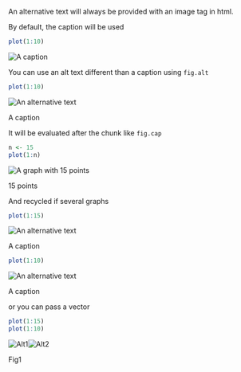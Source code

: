 

An alternative text will always be provided with an image tag in html. 

By default, the caption will be used


```r
plot(1:10)
```

![A caption](https://db.yihui.org/knitr-examples/figure/120-figure-alt-text-unnamed-chunk-3-1.svg)

You can use an alt text different than a caption using `fig.alt`


```r
plot(1:10)
```

<div class="figure">
<img src="https://db.yihui.org/knitr-examples/figure/120-figure-alt-text-unnamed-chunk-5-1.svg" alt="An alternative text"  />
<p class="caption">A caption</p>
</div>


It will be evaluated after the chunk like `fig.cap`


```r
n <- 15
plot(1:n)
```

<div class="figure">
<img src="https://db.yihui.org/knitr-examples/figure/120-figure-alt-text-unnamed-chunk-7-1.svg" alt="A graph with 15 points"  />
<p class="caption">15 points</p>
</div>

And recycled if several graphs


```r
plot(1:15)
```

<div class="figure">
<img src="https://db.yihui.org/knitr-examples/figure/120-figure-alt-text-unnamed-chunk-9-1.svg" alt="An alternative text"  />
<p class="caption">A caption</p>
</div>

```r
plot(1:10)
```

<div class="figure">
<img src="https://db.yihui.org/knitr-examples/figure/120-figure-alt-text-unnamed-chunk-9-2.svg" alt="An alternative text"  />
<p class="caption">A caption</p>
</div>

or you can pass a vector


```r
plot(1:15)
plot(1:10)
```

<div class="figure">
<img src="https://db.yihui.org/knitr-examples/figure/120-figure-alt-text-unnamed-chunk-11-1.svg" alt="Alt1"  /><img src="https://db.yihui.org/knitr-examples/figure/120-figure-alt-text-unnamed-chunk-11-2.svg" alt="Alt2"  />
<p class="caption">Fig1</p>
</div>

